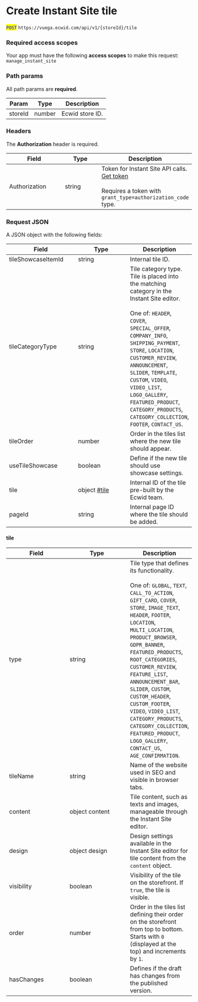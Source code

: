 # Create Instant Site tile

<mark style="color:blue;">`POST`</mark> `https://vuega.ecwid.com/api/v1/{storeId}/tile`

### Required access scopes

Your app must have the following **access scopes** to make this request: `manage_instant_site`

### Path params

All path params are **required**.

| Param   | Type   | Description     |
| ------- | ------ | --------------- |
| storeId | number | Ecwid store ID. |

### Headers

The **Authorization** header is required.

<table><thead><tr><th width="138.484375">Field</th><th width="86.42578125">Type</th><th>Description</th></tr></thead><tbody><tr><td>Authorization</td><td>string</td><td>Token for Instant Site API calls. <a href="../get-instant-site-api-token.md">Get token</a><br><br>Requires a token with <code>grant_type=authorization_code</code> type.</td></tr></tbody></table>

### Request JSON

A JSON object with the following fields:

<table><thead><tr><th width="174.99609375">Field</th><th width="134.6875">Type</th><th>Description</th></tr></thead><tbody><tr><td>tileShowcaseItemId</td><td>string</td><td>Internal tile ID.</td></tr><tr><td>tileCategoryType</td><td>string</td><td>Tile category type. Tile is placed into the matching category in the Instant Site editor. <br><br>One of: <code>HEADER</code>, <code>COVER</code>, <code>SPECIAL_OFFER</code>, <code>COMPANY_INFO</code>, <code>SHIPPING_PAYMENT</code>, <code>STORE</code>, <code>LOCATION</code>, <code>CUSTOMER_REVIEW</code>, <code>ANNOUNCEMENT</code>, <code>SLIDER</code>, <code>TEMPLATE</code>, <code>CUSTOM</code>, <code>VIDEO</code>, <code>VIDEO_LIST</code>, <code>LOGO_GALLERY</code>, <code>FEATURED_PRODUCT</code>, <code>CATEGORY_PRODUCTS</code>, <code>CATEGORY_COLLECTION</code>, <code>FOOTER</code>, <code>CONTACT_US</code>.</td></tr><tr><td>tileOrder</td><td>number</td><td>Order in the tiles list where the new tile should appear.</td></tr><tr><td>useTileShowcase</td><td>boolean</td><td>Define if the new tile should use showcase settings.</td></tr><tr><td>tile</td><td>object <a data-mention href="create-instant-site-tile.md#tile">#tile</a></td><td>Internal ID of the tile pre-built by the Ecwid team.</td></tr><tr><td>pageId</td><td>string</td><td>Internal page ID where the tile should be added.</td></tr></tbody></table>

#### tile

<table><thead><tr><th width="149.6171875">Field</th><th width="150.29296875">Type</th><th>Description</th></tr></thead><tbody><tr><td>type</td><td>string</td><td>Tile type that defines its functionality. <br><br>One of: <code>GLOBAL</code>, <code>TEXT</code>, <code>CALL_TO_ACTION</code>, <code>GIFT_CARD</code>, <code>COVER</code>, <code>STORE</code>, <code>IMAGE_TEXT</code>, <code>HEADER</code>, <code>FOOTER</code>, <code>LOCATION</code>, <code>MULTI_LOCATION</code>, <code>PRODUCT_BROWSER</code>, <code>GDPR_BANNER</code>, <code>FEATURED_PRODUCTS</code>, <code>ROOT_CATEGORIES</code>, <code>CUSTOMER_REVIEW</code>, <code>FEATURE_LIST</code>, <code>ANNOUNCEMENT_BAR</code>, <code>SLIDER</code>, <code>CUSTOM</code>, <code>CUSTOM_HEADER</code>, <code>CUSTOM_FOOTER</code>, <code>VIDEO</code>, <code>VIDEO_LIST</code>, <code>CATEGORY_PRODUCTS</code>, <code>CATEGORY_COLLECTION</code>, <code>FEATURED_PRODUCT</code>, <code>LOGO_GALLERY</code>, <code>CONTACT_US</code>, <code>AGE_CONFIRMATION</code>.</td></tr><tr><td>tileName</td><td>string</td><td>Name of the website used in SEO and visible in browser tabs.</td></tr><tr><td>content</td><td>object content</td><td>Tile content, such as texts and images, manageable through the Instant Site editor.</td></tr><tr><td>design</td><td>object design</td><td>Design settings available in the Instant Site editor for tile content from the <code>content</code> object.</td></tr><tr><td>visibility</td><td>boolean</td><td>Visibility of the tile on the storefront. If <code>true</code>, the tile is visible.</td></tr><tr><td>order</td><td>number</td><td>Order in the tiles list defining their order on the storefront from top to bottom. Starts with <code>0</code> (displayed at the top) and increments by <code>1</code>.</td></tr><tr><td>hasChanges</td><td>boolean</td><td>Defines if the draft has changes from the published version.</td></tr></tbody></table>



